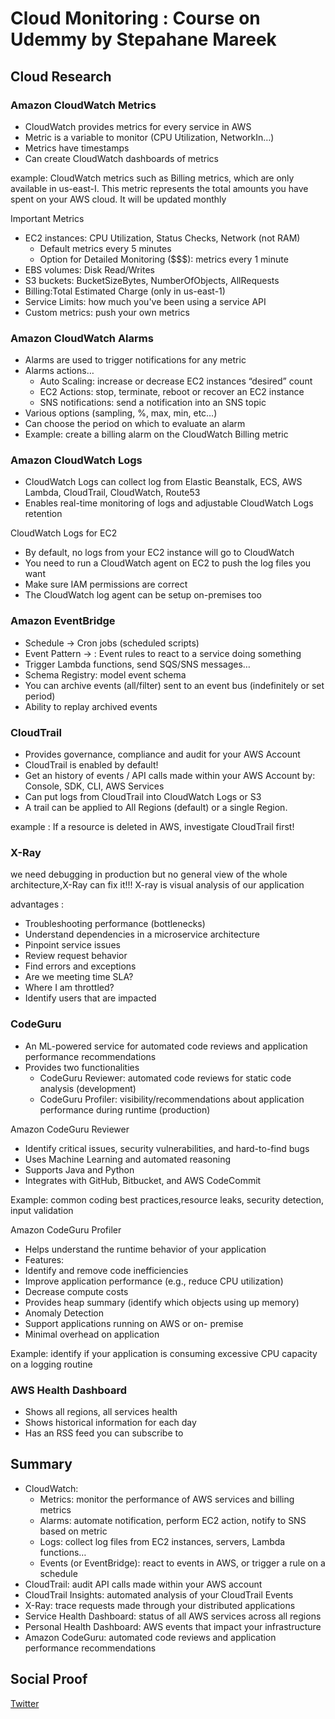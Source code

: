 
# Cloud Monitoring : Course on Udemmy by Stepahane Mareek

## Cloud Research
### Amazon CloudWatch Metrics
- CloudWatch provides metrics for every service in AWS
- Metric is a variable to monitor (CPU Utilization, NetworkIn…)
- Metrics have timestamps
- Can create CloudWatch dashboards of metrics

example: 
CloudWatch metrics such as Billing metrics, which are only available in us-east-I. This metric represents the total amounts you have spent on your AWS cloud.
It will be updated monthly

Important Metrics
- EC2 instances: CPU Utilization, Status Checks, Network (not RAM)
	- Default metrics every 5 minutes
	- Option for Detailed Monitoring ($$$): metrics every 1 minute
- EBS volumes: Disk Read/Writes
- S3 buckets: BucketSizeBytes, NumberOfObjects, AllRequests
- Billing:Total Estimated Charge (only in us-east-1)
- Service Limits: how much you've been using a service API
- Custom metrics: push your own metrics

### Amazon CloudWatch Alarms
- Alarms are used to trigger notifications for any metric
- Alarms actions…
	- Auto Scaling: increase or decrease EC2 instances “desired” count
	- EC2 Actions: stop, terminate, reboot or recover an EC2 instance
	- SNS notifications: send a notification into an SNS topic
- Various options (sampling, %, max, min, etc…)
- Can choose the period on which to evaluate an alarm
- Example: create a billing alarm on the CloudWatch Billing metric

### Amazon CloudWatch Logs 
- CloudWatch Logs can collect log from Elastic Beanstalk, ECS, AWS Lambda, CloudTrail, CloudWatch, Route53 
- Enables real-time monitoring of logs and adjustable CloudWatch Logs retention

CloudWatch Logs for EC2
- By default, no logs from your EC2 instance will go to CloudWatch
- You need to run a CloudWatch agent on EC2 to push the log files you want
- Make sure IAM permissions are correct
- The CloudWatch log agent can be setup on-premises too

### Amazon EventBridge
- Schedule -> Cron jobs (scheduled scripts) 
- Event Pattern -> : Event rules to react to a service doing something 
- Trigger Lambda functions, send SQS/SNS messages…
- Schema Registry: model event schema
- You can archive events (all/filter) sent to an event bus (indefinitely or set period)
- Ability to replay archived events

### CloudTrail
- Provides governance, compliance and audit for your AWS Account
- CloudTrail is enabled by default!
- Get an history of events / API calls made within your AWS Account by: Console, SDK, CLI, AWS Services
- Can put logs from CloudTrail into CloudWatch Logs or S3
- A trail can be applied to All Regions (default) or a single Region.

example : If a resource is deleted in AWS, investigate CloudTrail first!

### X-Ray
we need debugging in production but no general view of the whole architecture,X-Ray can fix it!!!
X-ray is visual analysis of our application

advantages :
- Troubleshooting performance (bottlenecks) 
- Understand dependencies in a microservice architecture 
- Pinpoint service issues 
- Review request behavior 
- Find errors and exceptions 
- Are we meeting time SLA? 
- Where I am throttled? 
- Identify users that are impacted 

### CodeGuru
-  An ML-powered service for automated code reviews and application performance recommendations
- Provides two functionalities
	- CodeGuru Reviewer: automated code reviews for static code analysis (development)
	- CodeGuru Profiler: visibility/recommendations about application performance during runtime (production)

Amazon CodeGuru Reviewer
- Identify critical issues, security vulnerabilities, and hard-to-find bugs
- Uses Machine Learning and automated reasoning
- Supports Java and Python
- Integrates with GitHub, Bitbucket, and AWS CodeCommit

Example: common coding best practices,resource leaks, security detection, input validation

Amazon CodeGuru Profiler
- Helps understand the runtime behavior of your application
- Features:
- Identify and remove code inefficiencies
- Improve application performance (e.g., reduce CPU utilization)
- Decrease compute costs
- Provides heap summary (identify which objects using up memory)
- Anomaly Detection
- Support applications running on AWS or on- premise
- Minimal overhead on application

Example: identify if your application is consuming excessive CPU capacity on a logging routine

### AWS Health Dashboard 
- Shows all regions, all services health
- Shows historical information for each day
- Has an RSS feed you can subscribe to

## Summary
- CloudWatch:
	- Metrics: monitor the performance of AWS services and billing metrics
	- Alarms: automate notification, perform EC2 action, notify to SNS based on metric
	- Logs: collect log files from EC2 instances, servers, Lambda functions…
	- Events (or EventBridge): react to events in AWS, or trigger a rule on a schedule
- CloudTrail: audit API calls made within your AWS account
- CloudTrail Insights: automated analysis of your CloudTrail Events
- X-Ray: trace requests made through your distributed applications
- Service Health Dashboard: status of all AWS services across all regions
- Personal Health Dashboard: AWS events that impact your infrastructure
- Amazon CodeGuru: automated code reviews and application performance recommendations

## Social Proof

[Twitter](https://twitter.com/tiaradwim1306/status/1618507587254906881)
